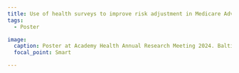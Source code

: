 ```yaml
---
title: Use of health surveys to improve risk adjustment in Medicare Advantage
tags:
  - Poster

image:
  caption: Poster at Academy Health Annual Research Meeting 2024. Baltimore, MD.
  focal_point: Smart

---
```

